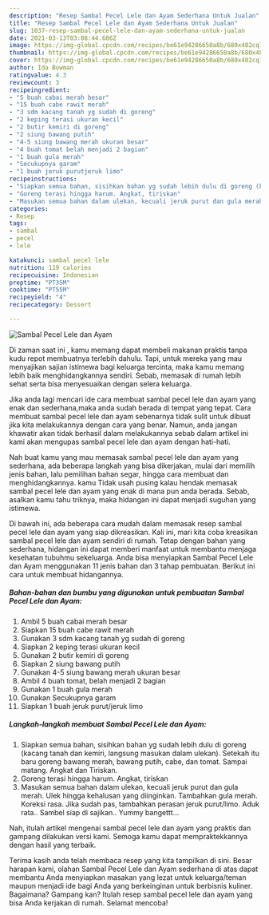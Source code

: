 ```yaml
---
description: "Resep Sambal Pecel Lele dan Ayam Sederhana Untuk Jualan"
title: "Resep Sambal Pecel Lele dan Ayam Sederhana Untuk Jualan"
slug: 1037-resep-sambal-pecel-lele-dan-ayam-sederhana-untuk-jualan
date: 2021-03-13T03:08:44.686Z
image: https://img-global.cpcdn.com/recipes/be61e94286650a8b/680x482cq70/sambal-pecel-lele-dan-ayam-foto-resep-utama.jpg
thumbnail: https://img-global.cpcdn.com/recipes/be61e94286650a8b/680x482cq70/sambal-pecel-lele-dan-ayam-foto-resep-utama.jpg
cover: https://img-global.cpcdn.com/recipes/be61e94286650a8b/680x482cq70/sambal-pecel-lele-dan-ayam-foto-resep-utama.jpg
author: Ida Bowman
ratingvalue: 4.3
reviewcount: 3
recipeingredient:
- "5 buah cabai merah besar"
- "15 buah cabe rawit merah"
- "3 sdm kacang tanah yg sudah di goreng"
- "2 keping terasi ukuran kecil"
- "2 butir kemiri di goreng"
- "2 siung bawang putih"
- "4-5 siung bawang merah ukuran besar"
- "4 buah tomat belah menjadi 2 bagian"
- "1 buah gula merah"
- "Secukupnya garam"
- "1 buah jeruk purutjeruk limo"
recipeinstructions:
- "Siapkan semua bahan, sisihkan bahan yg sudah lebih dulu di goreng (kacang tanah dan kemiri, langsung masukan dalam ulekan). Setekah itu baru goreng bawang merah, bawang putih, cabe, dan tomat. Sampai matang. Angkat dan Tiriskan."
- "Goreng terasi hingga harum. Angkat, tiriskan"
- "Masukan semua bahan dalam ulekan, kecuali jeruk purut dan gula merah. Ulek hingga kehalusan yang diinginkan. Tambahkan gula merah. Koreksi rasa. Jika sudah pas, tambahkan perasan jeruk purut/limo. Aduk rata.. Sambel siap di sajikan.. Yummy bangettt..."
categories:
- Resep
tags:
- sambal
- pecel
- lele

katakunci: sambal pecel lele 
nutrition: 119 calories
recipecuisine: Indonesian
preptime: "PT35M"
cooktime: "PT55M"
recipeyield: "4"
recipecategory: Dessert

---
```



![Sambal Pecel Lele dan Ayam](https://img-global.cpcdn.com/recipes/be61e94286650a8b/680x482cq70/sambal-pecel-lele-dan-ayam-foto-resep-utama.jpg)

Di zaman  saat ini , kamu memang dapat membeli makanan praktis tanpa kudu repot membuatnya terlebih dahulu. Tapi, untuk mereka yang mau menyajikan sajian istimewa bagi keluarga tercinta, maka kamu memang lebih baik menghidangkannya sendiri. Sebab, memasak di rumah lebih sehat serta bisa menyesuaikan dengan selera keluarga.

Jika anda lagi mencari ide cara membuat sambal pecel lele dan ayam yang enak dan sederhana,maka anda sudah berada di tempat yang tepat. Cara membuat sambal pecel lele dan ayam  sebenarnya tidak sulit untuk dibuat jika kita melakukannya dengan cara yang benar. Namun, anda jangan khawatir akan tidak berhasil dalam melakukannya 
sebab dalam artikel ini kami akan mengupas sambal pecel lele dan ayam dengan hati-hati.  



Nah buat kamu yang mau memasak sambal pecel lele dan ayam yang sederhana, ada beberapa langkah yang bisa dikerjakan, mulai dari memilih jenis bahan, lalu pemilihan bahan segar, hingga cara membuat dan menghidangkannya. kamu Tidak usah pusing kalau hendak memasak sambal pecel lele dan ayam yang enak di mana pun anda berada. Sebab, asalkan kamu  tahu triknya, maka hidangan ini dapat menjadi suguhan yang istimewa.

Di bawah ini, ada beberapa cara mudah dalam memasak resep sambal pecel lele dan ayam yang siap dikreasikan. Kali ini, mari kita coba kreasikan sambal pecel lele dan ayam sendiri di rumah. Tetap dengan bahan yang sederhana, hidangan ini dapat memberi manfaat untuk membantu menjaga kesehatan tubuhmu sekeluarga. Anda bisa menyiapkan Sambal Pecel Lele dan Ayam menggunakan 11 jenis bahan dan 3 tahap pembuatan. Berikut ini cara untuk membuat hidangannya.

<!--inarticleads1-->

##### Bahan-bahan dan bumbu yang digunakan untuk pembuatan Sambal Pecel Lele dan Ayam:

1. Ambil 5 buah cabai merah besar
1. Siapkan 15 buah cabe rawit merah
1. Gunakan 3 sdm kacang tanah yg sudah di goreng
1. Siapkan 2 keping terasi ukuran kecil
1. Gunakan 2 butir kemiri di goreng
1. Siapkan 2 siung bawang putih
1. Gunakan 4-5 siung bawang merah ukuran besar
1. Ambil 4 buah tomat, belah menjadi 2 bagian
1. Gunakan 1 buah gula merah
1. Gunakan Secukupnya garam
1. Siapkan 1 buah jeruk purut/jeruk limo




<!--inarticleads2-->

##### Langkah-langkah membuat Sambal Pecel Lele dan Ayam:

1. Siapkan semua bahan, sisihkan bahan yg sudah lebih dulu di goreng (kacang tanah dan kemiri, langsung masukan dalam ulekan). Setekah itu baru goreng bawang merah, bawang putih, cabe, dan tomat. Sampai matang. Angkat dan Tiriskan.
1. Goreng terasi hingga harum. Angkat, tiriskan
1. Masukan semua bahan dalam ulekan, kecuali jeruk purut dan gula merah. Ulek hingga kehalusan yang diinginkan. Tambahkan gula merah. Koreksi rasa. Jika sudah pas, tambahkan perasan jeruk purut/limo. Aduk rata.. Sambel siap di sajikan.. Yummy bangettt...




Nah, itulah artikel mengenai  sambal pecel lele dan ayam  yang praktis dan gampang dilakukan versi kami. Semoga kamu dapat mempraktekkannya dengan hasil yang terbaik. 

Terima kasih anda telah membaca resep yang kita tampilkan di sini. Besar harapan kami, olahan  Sambal Pecel Lele dan Ayam sederhana di atas dapat membantu Anda menyiapkan masakan yang lezat untuk keluarga/teman maupun menjadi ide bagi Anda yang berkeinginan untuk berbisnis kuliner. Bagaimana? Gampang kan? Itulah resep sambal pecel lele dan ayam yang bisa Anda kerjakan di rumah. Selamat mencoba!

